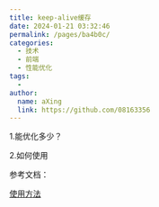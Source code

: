```yaml
---
title: keep-alive缓存
date: 2024-01-21 03:32:46
permalink: /pages/ba4b0c/
categories:
  - 技术
  - 前端
  - 性能优化
tags:
  - 
author: 
  name: aXing
  link: https://github.com/08163356
---
```

1.能优化多少？

2.如何使用



参考文档：

[使用方法](https://blog.csdn.net/weixin_43638968/article/details/104599113?spm=1001.2101.3001.6650.1&utm_medium=distribute.pc_relevant.none-task-blog-2%7Edefault%7ECTRLIST%7ERate-1-104599113-blog-124123911.pc_relevant_recovery_v2&depth_1-utm_source=distribute.pc_relevant.none-task-blog-2%7Edefault%7ECTRLIST%7ERate-1-104599113-blog-124123911.pc_relevant_recovery_v2&utm_relevant_index=2)

